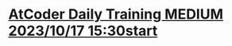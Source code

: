 # [AtCoder Daily Training MEDIUM 2023/10/17 15:30start](https://atcoder.jp/contests/adt_medium_20231017_1)
